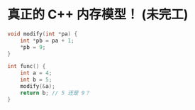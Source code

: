 # 真正的 C++ 内存模型！ (未完工)

```cpp
void modify(int *pa) {
    int *pb = pa + 1;
    *pb = 9;
}

int func() {
    int a = 4;
    int b = 5;
    modify(&a);
    return b; // 5 还是 9？
}
```
